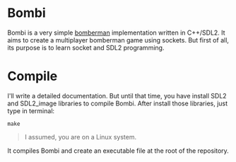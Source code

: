 # Bombi
Bombi is a very simple [bomberman](https://en.wikipedia.org/wiki/Bomberman) implementation written in C++/SDL2. It aims to create a multiplayer bomberman game using sockets. But first of all, its purpose is to learn socket and SDL2 programming.

# Compile
I'll write a detailed documentation. But until that time, you have install SDL2 and SDL2_image libraries to compile Bombi. After install those libraries, just type in terminal:

```shell
make
```
> I assumed, you are on a Linux system.

It compiles Bombi and create an executable file at the root of the repository.
